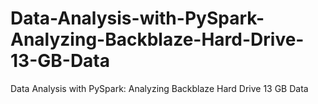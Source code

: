 # Data-Analysis-with-PySpark-Analyzing-Backblaze-Hard-Drive-13-GB-Data
Data Analysis with PySpark: Analyzing Backblaze Hard Drive 13 GB Data
